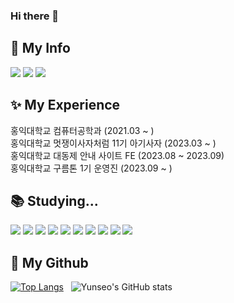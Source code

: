 ### Hi there 👋

👻 My Info
----
<a href="https://www.instagram.com/lov2loveluv"><img src="https://img.shields.io/badge/Instagram-E4405F?style=flat&logo=instagram&logoColor=white"/></a>
<a href="https://velog.io/@dbstj0403"><img src="https://img.shields.io/badge/Velog-20C997?style=flat&logo=instagram&logoColor=white"/></a>
<a href="wcn4343@gmail.com"><img src="https://img.shields.io/badge/Gmail-EA4335?style=flat&logo=instagram&logoColor=white"/></a>

✨ My Experience
 ----

홍익대학교 컴퓨터공학과 (2021.03 ~ ) <br>
홍익대학교 멋쟁이사자처럼 11기 아기사자 (2023.03 ~ ) <br>
홍익대학교 대동제 안내 사이트 FE (2023.08 ~ 2023.09) <br>
홍익대학교 구름톤 1기 운영진 (2023.09 ~ )

📚 Studying...
----

<img src="https://img.shields.io/badge/HTML-239120?style=flat&logo=html5&logoColor=white"/>&nbsp;<img src="https://img.shields.io/badge/CSS-239120?&style=flat&logo=css3&logoColor=white"/>&nbsp;<img src="https://img.shields.io/badge/JavaScript-F7DF1E?style=flat&logo=JavaScript&logoColor=white"/>&nbsp;<img src="https://img.shields.io/badge/TypeScript-007ACC?style=flat&logo=typescript&logoColor=white"/>&nbsp;<img src="https://img.shields.io/badge/React-20232A?style=flat&logo=react&logoColor=61DAFB"/>&nbsp;<img src="https://img.shields.io/badge/Redux-593D88?style=flat&logo=redux&logoColor=white"/>&nbsp;<img src="https://img.shields.io/badge/MySQL-00000F?style=flat&logo=mysql&logoColor=white"/>&nbsp;<img src="https://img.shields.io/badge/GitHub-100000?style=flat&logo=github&logoColor=white"/>&nbsp;<img src="https://img.shields.io/badge/Python-14354C?style=flat&logo=python&logoColor=white"/>&nbsp;<img src="https://img.shields.io/badge/Git-F05032?style=flat&logo=instagram&logoColor=white"/>

🌊 My Github
----
[![Top Langs](https://github-readme-stats.vercel.app/api/top-langs/?username=dbstj0403&theme=dracula)](https://github.com/anuraghazra/github-readme-stats) &nbsp;
![Yunseo's GitHub stats](https://github-readme-stats.vercel.app/api?username=dbstj0403&show_icons=true&theme=dracula) 



